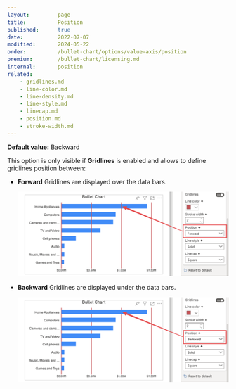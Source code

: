 ```yaml
---
layout:         page
title:          Position
published:      true
date:           2022-07-07
modified:   	2024-05-22
order:          /bullet-chart/options/value-axis/position
premium:        /bullet-chart/licensing.md
internal:       position
related:
    - gridlines.md
    - line-color.md
    - line-density.md
    - line-style.md
    - linecap.md
    - position.md
    - stroke-width.md
---
```


**Default value:** Backward

This option is only visible if **Gridlines** is enabled and allows to define gridlines position between:

- **Forward** Gridlines are displayed over the data bars.

    <img src="images/position-forward.png" width="700">

- **Backward** Gridlines are displayed under the data bars.

    <img src="images/position-backward.png" width="700">






